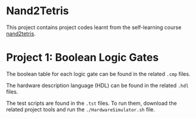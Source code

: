 # Nand2Tetris

This project contains project codes learnt from the self-learning course [nand2tetris](https://www.nand2tetris.org/course).

# Project 1: Boolean Logic Gates

The boolean table for each logic gate can be found in the related `.cmp` files.

The hardware description language (HDL) can be found in the related `.hdl` files.

The test scripts are found in the `.tst` files. To run them, download the related project tools and run the `./HardwareSimulator.sh` file.


